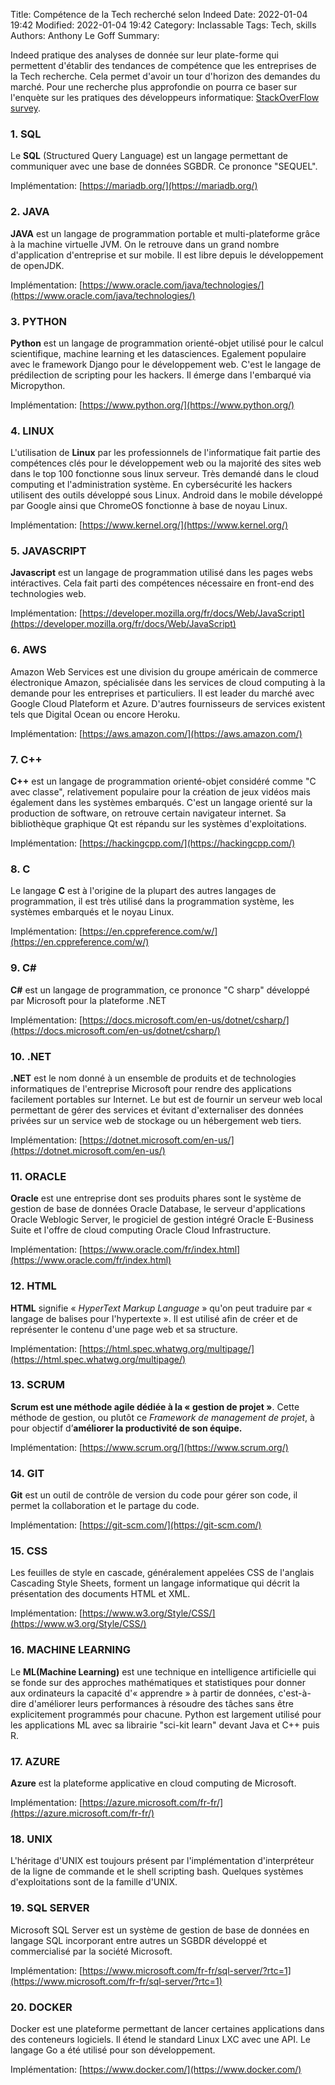 Title: Compétence de la Tech recherché selon Indeed
Date: 2022-01-04 19:42
Modified: 2022-01-04 19:42
Category: Inclassable
Tags: Tech, skills
Authors: Anthony Le Goff
Summary: 

Indeed pratique des analyses de donnée sur leur plate-forme qui permettent d'établir des tendances de compétence que les entreprises de la Tech recherche. Cela permet d'avoir un tour d'horizon des demandes du marché. Pour une recherche plus approfondie on pourra ce baser sur l'enquète sur les pratiques des développeurs informatique: [StackOverFlow survey](https://insights.stackoverflow.com/survey/2021#technology-most-popular-technologies).

### 1\. SQL

Le **SQL** (Structured Query Language) est un langage permettant de communiquer avec une base de données SGBDR. Ce prononce "SEQUEL".   

Implémentation: [https://mariadb.org/](https://mariadb.org/)

### 2\. JAVA

**JAVA** est un langage de programmation portable et multi-plateforme grâce à la machine virtuelle JVM. On le retrouve dans un grand nombre d'application d'entreprise et sur mobile. Il est libre depuis le développement de openJDK.  

Implémentation: [https://www.oracle.com/java/technologies/](https://www.oracle.com/java/technologies/)

### 3\. PYTHON

**Python** est un langage de programmation orienté-objet utilisé pour le calcul scientifique, machine learning et les datasciences. Egalement populaire avec le framework Django pour le développement web. C'est le langage de prédilection de scripting pour les hackers. Il émerge dans l'embarqué via Micropython.  

Implémentation: [https://www.python.org/](https://www.python.org/)

### 4\. LINUX

L'utilisation de **Linux** par les professionnels de l'informatique fait partie des compétences clés pour le développement web ou la majorité des sites web dans le top 100 fonctionne sous linux serveur. Très demandé dans le cloud computing et l'administration système. En cybersécurité les hackers utilisent des outils développé sous Linux. Android dans le mobile développé par Google ainsi que ChromeOS fonctionne à base de noyau Linux.

Implémentation: [https://www.kernel.org/](https://www.kernel.org/)

### 5\. JAVASCRIPT

**Javascript** est un langage de programmation utilisé dans les pages webs intéractives. Cela fait parti des compétences nécessaire en front-end des technologies web.

Implémentation: [https://developer.mozilla.org/fr/docs/Web/JavaScript](https://developer.mozilla.org/fr/docs/Web/JavaScript)

### 6\. AWS

Amazon Web Services est une division du groupe américain de commerce électronique Amazon, spécialisée dans les services de cloud computing à la demande pour les entreprises et particuliers. Il est leader du marché avec Google Cloud Plateform et Azure. D'autres fournisseurs de services existent tels que Digital Ocean ou encore Heroku.  

Implémentation: [https://aws.amazon.com/](https://aws.amazon.com/)

### 7\. C++

**C++** est un langage de programmation orienté-objet considéré comme "C avec classe", relativement populaire pour la création de jeux vidéos mais également dans les systèmes embarqués. C'est un langage orienté sur la production de software, on retrouve certain navigateur internet. Sa bibliothèque graphique Qt est répandu sur les systèmes d'exploitations.  

Implémentation: [https://hackingcpp.com/](https://hackingcpp.com/)

### 8\. C

Le langage **C** est à l'origine de la plupart des autres langages de programmation, il est très utilisé dans la programmation système, les systèmes embarqués et le noyau Linux.

Implémentation: [https://en.cppreference.com/w/](https://en.cppreference.com/w/)

### 9\. C#

**C#** est un langage de programmation, ce prononce "C sharp" développé par Microsoft pour la plateforme .NET  

Implémentation: [https://docs.microsoft.com/en-us/dotnet/csharp/](https://docs.microsoft.com/en-us/dotnet/csharp/)

### 10\. .NET

**.NET** est le nom donné à un ensemble de produits et de technologies informatiques de l'entreprise Microsoft pour rendre des applications facilement portables sur Internet. Le but est de fournir un serveur web local permettant de gérer des services et évitant d'externaliser des données privées sur un service web de stockage ou un hébergement web tiers.  

Implémentation: [https://dotnet.microsoft.com/en-us/](https://dotnet.microsoft.com/en-us/)

### 11\. ORACLE

**Oracle** est une entreprise dont ses produits phares sont le système de gestion de base de données Oracle Database, le serveur d'applications Oracle Weblogic Server, le progiciel de gestion intégré Oracle E-Business Suite et l'offre de cloud computing Oracle Cloud Infrastructure.  

Implémentation: [https://www.oracle.com/fr/index.html](https://www.oracle.com/fr/index.html)

### 12\. HTML

**HTML** signifie « _HyperText Markup Language_ » qu'on peut traduire par « langage de balises pour l'hypertexte ». Il est utilisé afin de créer et de représenter le contenu d'une page web et sa structure.  

Implémentation: [https://html.spec.whatwg.org/multipage/](https://html.spec.whatwg.org/multipage/)

### 13\. SCRUM

**Scrum est une méthode agile dédiée à la « gestion de projet »**. Cette méthode de gestion, ou plutôt ce _Framework de management de projet_, à pour objectif d’**améliorer la productivité de son équipe.**  

Implémentation: [https://www.scrum.org/](https://www.scrum.org/)

### 14\. GIT

**Git** est un outil de contrôle de version du code pour gérer son code, il permet la collaboration et le partage du code.  

Implémentation: [https://git-scm.com/](https://git-scm.com/)

### 15\. CSS

Les feuilles de style en cascade, généralement appelées CSS de l'anglais Cascading Style Sheets, forment un langage informatique qui décrit la présentation des documents HTML et XML.   

Implémentation: [https://www.w3.org/Style/CSS/](https://www.w3.org/Style/CSS/)

### 16\. MACHINE LEARNING

Le **ML(Machine Learning)** est une technique en intelligence artificielle qui se fonde sur des approches mathématiques et statistiques pour donner aux ordinateurs la capacité d'« apprendre » à partir de données, c'est-à-dire d'améliorer leurs performances à résoudre des tâches sans être explicitement programmés pour chacune. Python est largement utilisé pour les applications ML avec sa librairie "sci-kit learn" devant Java et C++ puis R. 

### 17\. AZURE

**Azure** est la plateforme applicative en cloud computing de Microsoft.  

Implémentation: [https://azure.microsoft.com/fr-fr/](https://azure.microsoft.com/fr-fr/)

### 18\. UNIX

L'héritage d'UNIX est toujours présent par l'implémentation d'interpréteur de la ligne de commande et le shell scripting bash. Quelques systèmes d'exploitations sont de la famille d'UNIX.

### 19\. SQL SERVER

Microsoft SQL Server est un système de gestion de base de données en langage SQL incorporant entre autres un SGBDR développé et commercialisé par la société Microsoft.  

Implémentation: [https://www.microsoft.com/fr-fr/sql-server/?rtc=1](https://www.microsoft.com/fr-fr/sql-server/?rtc=1)

### 20\. DOCKER

Docker est une plateforme permettant de lancer certaines applications dans des conteneurs logiciels. Il étend le standard Linux LXC avec une API. Le langage Go a été utilisé pour son développement.   

Implémentation: [https://www.docker.com/](https://www.docker.com/)
